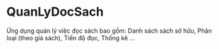 # QuanLyDocSach
Ứng dụng quản lý việc đọc sách bao gồm: Danh sách sách sở hữu, Phân loại (theo giá sách), Tiến độ đọc, Thống kê ...
